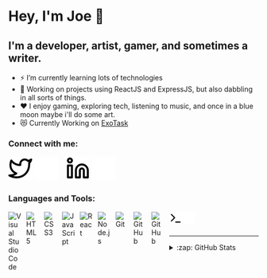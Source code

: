 # Hey, I'm Joe 👋 


## I'm a developer, artist, gamer, and sometimes a writer.


- ⚡ I’m currently learning lots of technologies
- 🥅 Working on projects using ReactJS and ExpressJS, but also dabbling in all sorts of things.
- ❤  I enjoy gaming, exploring tech, listening to music, and once in a blue moon maybe i'll do some art.
- 😻 Currently Working on [ExoTask](https://github.com/JoeDDenn/ExoTask)

### Connect with me:


[![website](./img/twitter-light.svg)](https://twitter.com/JoeDDennz#gh-light-mode-only)
[![website](./img/twitter-dark.svg)](https://twitter.com/JoeDDennz#gh-dark-mode-only)
&nbsp;&nbsp;
[![website](./img/linkedin-light.svg)](https://www.linkedin.com/in/yousef-orabi-80611b196#gh-light-mode-only)
[![website](./img/linkedin-dark.svg)](https://www.linkedin.com/in/yousef-orabi-80611b196#gh-dark-mode-only)
&nbsp;&nbsp;

### Languages and Tools:

[<img align="left" alt="Visual Studio Code" width="26px" src="https://cdn.jsdelivr.net/gh/devicons/devicon/icons/vscode/vscode-original.svg" style="padding-right:10px;" />][ExoTask]
[<img align="left" alt="HTML5" width="26px" src="https://cdn.jsdelivr.net/gh/devicons/devicon/icons/html5/html5-original.svg" style="padding-right:10px;" />][ExoTask]
[<img align="left" alt="CSS3" width="26px" src="https://cdn.jsdelivr.net/gh/devicons/devicon/icons/css3/css3-original.svg" style="padding-right:10px;" />][ExoTask]
[<img align="left" alt="JavaScript" width="26px" src="https://cdn.jsdelivr.net/gh/devicons/devicon/icons/javascript/javascript-original.svg" style="padding-right:10px;" />][ExoTask]
[<img align="left" alt="React" width="26px" src="https://cdn.jsdelivr.net/gh/devicons/devicon/icons/react/react-original.svg" style="padding-right:10px;" />][ExoTask]
[<img align="left" alt="Node.js" width="26px" src="https://cdn.jsdelivr.net/gh/devicons/devicon/icons/nodejs/nodejs-original.svg" style="padding-right:10px;" />][ExoTask]
[<img align="left" alt="Git" width="26px" src="https://cdn.jsdelivr.net/gh/devicons/devicon/icons/git/git-original.svg" style="padding-right:10px;" />][ExoTask]
[<img align="left" alt="GitHub" width="26px" src="https://user-images.githubusercontent.com/3369400/139447912-e0f43f33-6d9f-45f8-be46-2df5bbc91289.png" style="padding-right:10px;" />](https://github.com/JoeDDenn#gh-dark-mode-only)
[<img align="left" alt="GitHub" width="26px" src="https://user-images.githubusercontent.com/3369400/139448065-39a229ba-4b06-434b-bc67-616e2ed80c8f.png" style="padding-right:10px;" />](https://github.com/JoeDDenn#gh-light-mode-only)
[<img align="left" alt="Terminal" width="26px" src="./img/terminal-light.svg" />](https://github.com/JoeDDenn#gh-light-mode-only)
[<img align="left" alt="Terminal" width="26px" src="./img/terminal-dark.svg" />](https://github.com/JoeDDenn#gh-light-mode-only)

<br />
<br />
 
 ---

<details>
  <summary>:zap: GitHub Stats</summary>

  <img align="left" alt="JoeDDenn's GitHub Stats" src="https://github-readme-stats.vercel.app/api?username=JoeDDenn&show_icons=true&hide_border=true&count_private=true&title_color=ff652f&icon_color=FFE400&bg_color=09131B&text_color=ffffff&border_color=0c1a25" />

</details>


[twitter]: https://twitter.com/JoeDDennz
[linkedin]: https://www.linkedin.com/in/yousef-orabi-80611b196/
[ExoTask]: https://github.com/JoeDDenn/ExoTask


